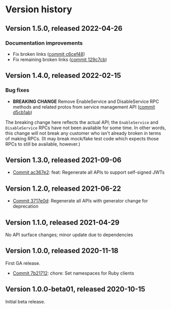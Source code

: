 # Version history

## Version 1.5.0, released 2022-04-26

### Documentation improvements

- Fix broken links ([commit c6cef48](https://github.com/googleapis/google-cloud-dotnet/commit/c6cef48acd6124c4a724695e501f2b6943233021))
- Fix remaining broken links ([commit 129c7cb](https://github.com/googleapis/google-cloud-dotnet/commit/129c7cbad009a12a5fc9273d6bb9e34e280c0dd7))
## Version 1.4.0, released 2022-02-15

### Bug fixes

- **BREAKING CHANGE** Remove EnableService and DisableService RPC methods and related protos from service management API ([commit d5cb1ab](https://github.com/googleapis/google-cloud-dotnet/commit/d5cb1abcd3ed51c1b1d22b622900fac9caf727ca))

The breaking change here reflects the actual API; the `EnableService` and `DisableService` RPCs have not been available for some time. In other words, this change will not break any customer who isn't already broken in terms of making RPCs. (It may break mock/fake test code which expects those RPCs to still be available, however.)

## Version 1.3.0, released 2021-09-06

- [Commit ac367e2](https://github.com/googleapis/google-cloud-dotnet/commit/ac367e2): feat: Regenerate all APIs to support self-signed JWTs

## Version 1.2.0, released 2021-06-22

- [Commit 3717e0d](https://github.com/googleapis/google-cloud-dotnet/commit/3717e0d): Regenerate all APIs with generator change for deprecation

## Version 1.1.0, released 2021-04-29

No API surface changes; minor update due to dependencies

## Version 1.0.0, released 2020-11-18

First GA release.

- [Commit 7b21712](https://github.com/googleapis/google-cloud-dotnet/commit/7b21712): chore: Set namespaces for Ruby clients

## Version 1.0.0-beta01, released 2020-10-15

Initial beta release.


